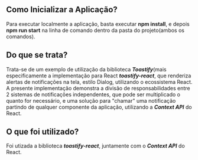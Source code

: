## Como Inicializar a Aplicação?

Para executar localmente a aplicação, basta executar **npm install**, e depois **npm run start** na linha de comando dentro da pasta do projeto(ambos os comandos).

## Do que se trata?

Trata-se de um exemplo de utilização da biblioteca ***Toastify***(mais especificamente a implementação para React ***toastify-react***, que renderiza alertas de notificações na tela, estilo Dialog, utilizando o ecossistema React.
A presente implementação demonstra a divisão de responsabilidades entre 2 sistemas de notificações independentes, que pode ser multiplicado o quanto for necessário, e uma solução para "chamar" uma notificação partindo de qualquer componente da aplicação, utilizando a ***Context API*** do React.

## O que foi utilizado?

Foi utizada a biblioteca ***toastify-react***, juntamente com o ***Context API*** do React.
